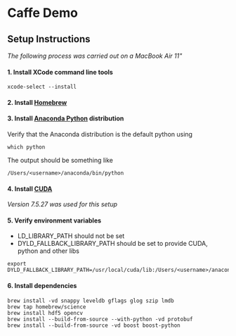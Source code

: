 # Caffe Demo

## Setup Instructions
*The following process was carried out on a MacBook Air 11"*

#### 1. Install XCode command line tools
```
xcode-select --install
```

#### 2. Install [Homebrew](http://brew.sh)

#### 3. Install [Anaconda Python](https://www.continuum.io/downloads) distribution
Verify that the Anaconda distribution is the default python using
```
which python
```
The output should be something like
```
/Users/<username>/anaconda/bin/python
```

#### 4. Install [CUDA](https://developer.nvidia.com/cuda-downloads)
*Version 7.5.27 was used for this setup*

#### 5. Verify environment variables
* LD_LIBRARY_PATH should not be set
* DYLD_FALLBACK_LIBRARY_PATH should be set to provide CUDA, python and other libs
```
export DYLD_FALLBACK_LIBRARY_PATH=/usr/local/cuda/lib:/Users/<username>/anaconda/lib/:/usr/local/lib:/usr/lib
```

#### 6. Install dependencies
```
brew install -vd snappy leveldb gflags glog szip lmdb
brew tap homebrew/science
brew install hdf5 opencv
brew install --build-from-source --with-python -vd protobuf
brew install --build-from-source -vd boost boost-python
```
